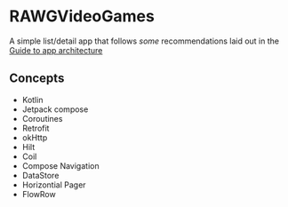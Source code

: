 # RAWGVideoGames

A simple list/detail app that follows <i> some </i> recommendations laid out in the <a href="https://developer.android.com/jetpack/guide">Guide to app architecture</a>

## Concepts 

  * Kotlin
  * Jetpack compose
  * Coroutines 
  * Retrofit
  * okHttp
  * Hilt
  * Coil
  * Compose Navigation
  * DataStore
  * Horizontial Pager
  * FlowRow
